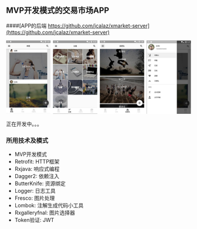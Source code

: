 ## MVP开发模式的交易市场APP

####[APP的后端  https://github.com/jcalaz/xmarket-server](https://github.com/jcalaz/xmarket-server)

![screen](screenshot/screen.png )

正在开发中。。。

### 所用技术及模式

- MVP开发模式
- Retrofit: HTTP框架
- Rxjava: 响应式编程
- Dagger2: 依赖注入
- ButterKnife: 资源绑定
- Logger: 日志工具
- Fresco: 图片处理
- Lombok: 注解生成代码小工具
- Rxgalleryfnal: 图片选择器
- Token验证: JWT

